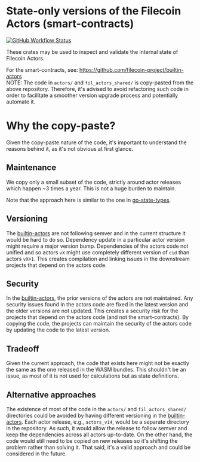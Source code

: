 # State-only versions of the Filecoin Actors (smart-contracts)

[![GitHub Workflow Status](https://img.shields.io/github/actions/workflow/status/ChainSafe/fil-actor-states/tests.yml?style=for-the-badge)](https://github.com/ChainSafe/fil-actor-states/actions)

These crates may be used to inspect and validate the internal state of Filecoin
Actors.

For the smart-contracts, see:
https://github.com/filecoin-project/builtin-actors  
NOTE: The code in `actors/` and `fil_actors_shared/` is copy-pasted from the
above repository. Therefore, it's advised to avoid refactoring such code in
order to facilitate a smoother version upgrade process and potentially automate
it.

# Why the copy-paste?

Given the copy-paste nature of the code, it's important to understand the
reasons behind it, as it's not obvious at first glance.

## Maintenance

We copy only a small subset of the code, strictly around actor releases which
happen ~3 times a year. This is not a huge burden to maintain.

Note that the approach here is similar to the one in
[go-state-types](https://github.com/filecoin-project/go-state-types).

## Versioning

The [builtin-actors](https://github.com/filecoin-project/builtin-actors) are not
following semver and in the current structure it would be hard to do so.
Dependency update in a particular actor version might require a major version
bump. Dependencies of the actors code not unified and so actors `vX` might use
completely different version of `cid` than actors `vX+1`. This creates
compilation and linking issues in the downstream projects that depend on the
actors code.

## Security

In the [builtin-actors](https://github.com/filecoin-project/builtin-actors), the
prior versions of the actors are not maintained. Any security issues found in
the actors code are fixed in the latest version and the older versions are not
updated. This creates a security risk for the projects that depend on the actors
code (and not the smart-contracts). By copying the code, the projects can
maintain the security of the actors code by updating the code to the latest
version.

## Tradeoff

Given the current approach, the code that exists here might not be exactly the
same as the one released in the WASM bundles. This shouldn't be an issue, as
most of it is not used for calculations but as state definitions.

## Alternative approaches

The existence of most of the code in the `actors/` and `fil_actors_shared/`
directories could be avoided by having different versioning in the
[builtin-actors](https://github.com/filecoin-project/builtin-actors). Each actor
release, e.g., `actors_v14`, would be a separate directory in the repository. As
such, it would allow the release to follow semver and keep the dependencies
across all actors up-to-date. On the other hand, the code would still need to be
copied on new releases so it's shifting the problem rather than solving it. That
said, it's a valid approach and could be considered in the future.
